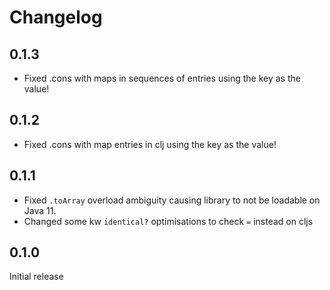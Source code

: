 # Changelog

## 0.1.3

- Fixed .cons with maps in sequences of entries using the key as the value! 

## 0.1.2

- Fixed .cons with map entries in clj using the key as the value! 

## 0.1.1

- Fixed `.toArray` overload ambiguity causing library to not be loadable on Java 11.
- Changed some kw `identical?` optimisations to check `=` instead on cljs

## 0.1.0

Initial release